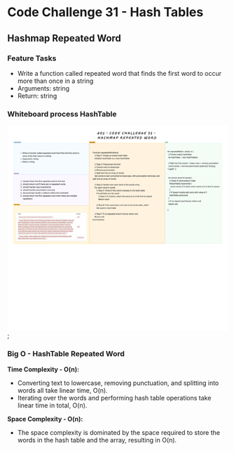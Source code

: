 # Code Challenge 31 - Hash Tables

## Hashmap Repeated Word

### Feature Tasks

* Write a function called repeated word that finds the first word to occur more than once in a string
* Arguments: string
* Return: string

### Whiteboard process HashTable

![Hash Table Repeated Word](../../assets/codeChallenge31.png);

### Big O - HashTable Repeated Word

**Time Complexity - O(n):**

* Converting text to lowercase, removing punctuation, and splitting into words all take linear time, O(n).
* Iterating over the words and performing hash table operations take linear time in total, O(n).

**Space Complexity - O(n):**

* The space complexity is dominated by the space required to store the words in the hash table and the array, resulting in O(n).
